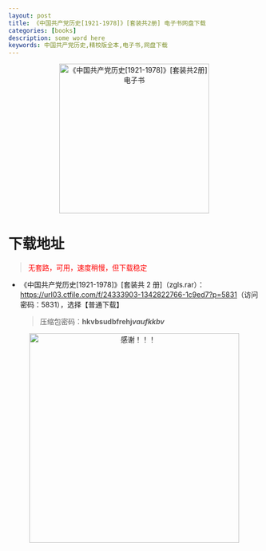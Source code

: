 ```yaml
---
layout: post
title: 《中国共产党历史[1921-1978]》[套装共2册] 电子书网盘下载
categories: [books]
description: some word here
keywords: 中国共产党历史,精校版全本,电子书,网盘下载
---
```


<div align="center"><img src="http://qweree.cn/wp-content/uploads/2024/08/zggcdls.jpg" alt=" 《中国共产党历史[1921-1978]》[套装共2册] 电子书" width="300px" height="auto"></div>

# 下载地址

> <p style="color:red" >无套路，可用，速度稍慢，但下载稳定</p>

- 《中国共产党历史[1921-1978]》[套装共 2 册]（zgls.rar）：<https://url03.ctfile.com/f/24333903-1342822766-1c9ed7?p=5831>（访问密码：5831），选择【普通下载】
  > 压缩包密码：**hkvbsudbfrehj*vaufkkbv***

<div align="center"><img src="https://pic.imgdb.cn/item/661246bf68eb935713c7f81c.gif" alt="感谢！！！" width="420px" height="auto"/></div>

